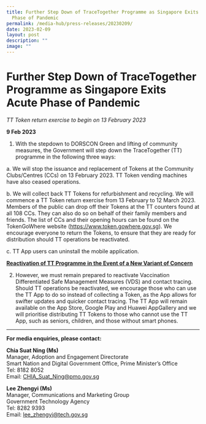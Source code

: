 ```yaml
---
title: Further Step Down of TraceTogether Programme as Singapore Exits Acute
  Phase of Pandemic
permalink: /media-hub/press-releases/20230209/
date: 2023-02-09
layout: post
description: ""
image: ""
---
```

**Further Step Down of TraceTogether Programme as Singapore Exits Acute Phase of Pandemic**
===========================================================================================

*TT Token return exercise to begin on 13 February 2023*

**9 Feb 2023**

1. With the stepdown to DORSCON Green and lifting of community measures, the Government will step down the TraceTogether (TT) programme in the following three ways:

a. We will stop the issuance and replacement of Tokens at the Community Clubs/Centres (CCs) on 13 February 2023. TT Token vending machines have also ceased operations.

b. We will collect back TT Tokens for refurbishment and recycling. We will commence a TT Token return exercise from 13 February to 12 March 2023. Members of the public can drop off their Tokens at the TT counters found at all 108 CCs. They can also do so on behalf of their family members and friends. The list of CCs and their opening hours can be found on the TokenGoWhere website (https://www.token.gowhere.gov.sg). We encourage everyone to return the Tokens, to ensure that they are ready for distribution should TT operations be reactivated.

c. TT App users can uninstall the mobile application.

**<u>Reactivation of TT Programme in the Event of a New Variant of Concern</u>**

2. However, we must remain prepared to reactivate Vaccination Differentiated Safe Management Measures (VDS) and contact tracing. Should TT operations be reactivated, we encourage those who can use the TT App to do so instead of collecting a Token, as the App allows for swifter updates and quicker contact tracing. The TT App will remain available on the App Store, Google Play and Huawei AppGallery and we will prioritise distributing TT Tokens to those who cannot use the TT App, such as seniors, children, and those without smart phones.

------

**For media enquiries, please contact:**

**Chia Suat Ning (Ms)**<br>
Manager, Adoption and Engagement Directorate<br>
Smart Nation and Digital Government Office, Prime Minister’s Office<br>
Tel: 8182 8052<br>
Email: CHIA_Suat_Ning@pmo.gov.sg
	
**Lee Zhengyi (Ms)**<br>
Manager, Communications and Marketing Group<br>
Government Technology Agency<br>
Tel: 8282 9393<br>
Email: lee_zhengyi@tech.gov.sg